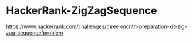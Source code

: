 # HackerRank-ZigZagSequence

https://www.hackerrank.com/challenges/three-month-preparation-kit-zig-zag-sequence/problem
